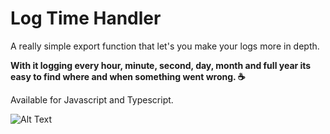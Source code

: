 # Log Time Handler

A really simple export function that let's you make your logs more in depth. 

**With it logging every hour, minute, second, day, month and full year its easy to find where and when something went wrong. ☕**

Available for Javascript and Typescript.

![Alt Text](https://tenor.googleapis.com/v2/media?id=2677166326806293791&format=optimizedgif&client_key=tenor_web&appversion=browser-r20250506-2&access_token=ya29.a0AW4XtxgnxqSXx2WcYZjp-6EzOqFF27AhJW5t7T_TGhRvCo28HkfxBR0Z0AmDfQHUBc4Ey8ksqovaNh69h53uzsfwBoVJc1cI_Wwft-6Qa-XlRHjbnR04OiZ1Dodwp8DEJ5yePN7Z_ry4VvqR03sqZ-q4fPau0T07ZDw-Z8PSaCgYKAV4SARQSFQHGX2Mie5qiTbDLyqcxsOq8BQquTA0175&key=AIzaSyC-P6_qz3FzCoXGLk6tgitZo4jEJ5mLzD8)
